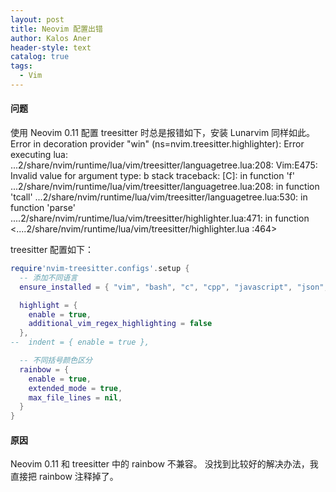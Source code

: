 ```yaml
---
layout: post
title: Neovim 配置出错
author: Kalos Aner
header-style: text
catalog: true
tags:
  - Vim
---
```

#### 问题
使用 Neovim 0.11 配置 treesitter 时总是报错如下，安装 Lunarvim 同样如此。
Error in decoration provider "win" (ns=nvim.treesitter.highlighter): Error executing lua: ...2/share/nvim/runtime/lua/vim/treesitter/languagetree.lua:208: Vim:E475: Invalid value for argument type: b stack traceback: [C]: in function 'f' ...2/share/nvim/runtime/lua/vim/treesitter/languagetree.lua:208: in function 'tcall' ...2/share/nvim/runtime/lua/vim/treesitter/languagetree.lua:530: in function 'parse' ....2/share/nvim/runtime/lua/vim/treesitter/highlighter.lua:471: in function <....2/share/nvim/runtime/lua/vim/treesitter/highlighter.lua :464>

treesitter 配置如下：
```lua
require'nvim-treesitter.configs'.setup {
  -- 添加不同语言
  ensure_installed = { "vim", "bash", "c", "cpp", "javascript", "json", "lua", "python", "typescript", "tsx", "css", "rust", "markdown", "markdown_inline" }, -- one of "all" or a list of languages

  highlight = { 
    enable = true,
    additional_vim_regex_highlighting = false
  },
--  indent = { enable = true },

  -- 不同括号颜色区分
  rainbow = {
    enable = true,
    extended_mode = true,
    max_file_lines = nil,
  }
}
```
#### 原因
Neovim 0.11 和 treesitter 中的 rainbow 不兼容。
没找到比较好的解决办法，我直接把 rainbow 注释掉了。